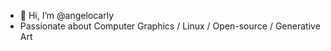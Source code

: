 - 👋 Hi, I’m @angelocarly
- Passionate about Computer Graphics / Linux / Open-source / Generative Art
